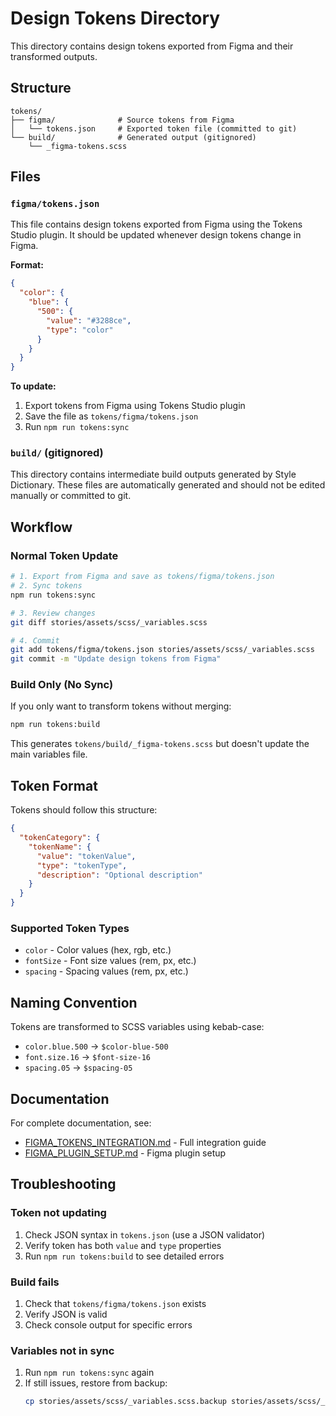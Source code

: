# Design Tokens Directory

This directory contains design tokens exported from Figma and their transformed outputs.

## Structure

```
tokens/
├── figma/              # Source tokens from Figma
│   └── tokens.json     # Exported token file (committed to git)
└── build/              # Generated output (gitignored)
    └── _figma-tokens.scss
```

## Files

### `figma/tokens.json`

This file contains design tokens exported from Figma using the Tokens Studio plugin. It should be updated whenever design tokens change in Figma.

**Format:**
```json
{
  "color": {
    "blue": {
      "500": {
        "value": "#3288ce",
        "type": "color"
      }
    }
  }
}
```

**To update:**
1. Export tokens from Figma using Tokens Studio plugin
2. Save the file as `tokens/figma/tokens.json`
3. Run `npm run tokens:sync`

### `build/` (gitignored)

This directory contains intermediate build outputs generated by Style Dictionary. These files are automatically generated and should not be edited manually or committed to git.

## Workflow

### Normal Token Update

```bash
# 1. Export from Figma and save as tokens/figma/tokens.json
# 2. Sync tokens
npm run tokens:sync

# 3. Review changes
git diff stories/assets/scss/_variables.scss

# 4. Commit
git add tokens/figma/tokens.json stories/assets/scss/_variables.scss
git commit -m "Update design tokens from Figma"
```

### Build Only (No Sync)

If you only want to transform tokens without merging:

```bash
npm run tokens:build
```

This generates `tokens/build/_figma-tokens.scss` but doesn't update the main variables file.

## Token Format

Tokens should follow this structure:

```json
{
  "tokenCategory": {
    "tokenName": {
      "value": "tokenValue",
      "type": "tokenType",
      "description": "Optional description"
    }
  }
}
```

### Supported Token Types

- `color` - Color values (hex, rgb, etc.)
- `fontSize` - Font size values (rem, px, etc.)
- `spacing` - Spacing values (rem, px, etc.)

## Naming Convention

Tokens are transformed to SCSS variables using kebab-case:

- `color.blue.500` → `$color-blue-500`
- `font.size.16` → `$font-size-16`
- `spacing.05` → `$spacing-05`

## Documentation

For complete documentation, see:
- [FIGMA_TOKENS_INTEGRATION.md](../docs/FIGMA_TOKENS_INTEGRATION.md) - Full integration guide
- [FIGMA_PLUGIN_SETUP.md](../docs/FIGMA_PLUGIN_SETUP.md) - Figma plugin setup

## Troubleshooting

### Token not updating

1. Check JSON syntax in `tokens.json` (use a JSON validator)
2. Verify token has both `value` and `type` properties
3. Run `npm run tokens:build` to see detailed errors

### Build fails

1. Check that `tokens/figma/tokens.json` exists
2. Verify JSON is valid
3. Check console output for specific errors

### Variables not in sync

1. Run `npm run tokens:sync` again
2. If still issues, restore from backup:
   ```bash
   cp stories/assets/scss/_variables.scss.backup stories/assets/scss/_variables.scss
   ```
